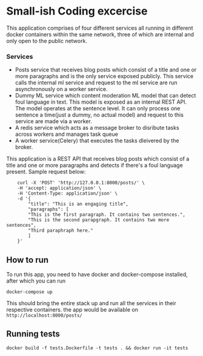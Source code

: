 # Small-ish Coding excercise

This application comprises of four different services all running in different docker containers
within the same network, three of which are internal and only open to the public network.


### Services
- Posts service that receives blog posts which consist of a title
and one or more paragraphs and is the only service exposed publicly. This service calls the internal ml service and request to the ml service are run asynchronously on a worker service.
- Dummy ML service which content moderation ML model that can detect foul
language in text. This model is exposed as an internal REST API. The model operates
at the sentence level. It can only process one sentence a time(just a dummy, no actual model) and request to this service are made via a worker.
- A redis service which acts as a message broker to disribute tasks across workers and manages task queue
- A worker service(Celery) that executes the tasks dleivered by the broker.



This application is a REST API that receives blog posts which consist of a title
and one or more paragraphs and detects if there's a foul language present. Sample request below:

```
    curl -X 'POST' 'http://127.0.0.1:8000/posts/' \
    -H 'accept: application/json' \
    -H 'Content-Type: application/json' \
    -d '{
        "title": "This is an engaging title",
        "paragraphs": [
        "This is the first paragraph. It contains two sentences.",
        "This is the second parapgraph. It contains two more sentences",
        "Third paraphraph here."
        ]
    }'
```

## How to run
To run this app, you need to have docker and docker-compose installed, after which you can run
```commandline
docker-compose up
```
This should bring the entire stack up and run all the services in their respective containers. the app would be available on `http://localhost:8000/posts/`

## Running tests
```commandline
docker build -f tests.Dockerfile -t tests . && docker run -it tests
```

